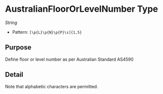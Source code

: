 # AustralianFloorOrLevelNumber Type

*String*

- Pattern: `[\p{L}\p{N}\p{P}\s]{1,5}`

## Purpose

Define floor or level number as per Australian Standard AS4590
## Detail

Note that alphabetic characters are permitted.